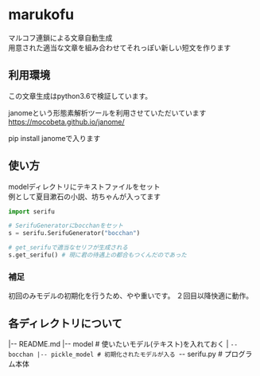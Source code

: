 # marukofu
マルコフ連鎖による文章自動生成  
用意された適当な文章を組み合わせてそれっぽい新しい短文を作ります


## 利用環境
この文章生成はpython3.6で検証しています。

janomeという形態素解析ツールを利用させていただいています
https://mocobeta.github.io/janome/

pip install janomeで入ります

## 使い方
modelディレクトリにテキストファイルをセット  
例として夏目漱石の小説、坊ちゃんが入ってます

``` python
import serifu

# SerifuGeneratorにbocchanをセット
s = serifu.SerifuGenerator("bocchan")

# get_serifuで適当なセリフが生成される
s.get_serifu() # 現に君の待遇上の都合もつくんだのであった
```

### 補足
初回のみモデルの初期化を行うため、やや重いです。
２回目以降快適に動作。

## 各ディレクトリについて
|-- README.md
|-- model # 使いたいモデル(テキスト)を入れておく
|   `-- bocchan
|-- pickle_model # 初期化されたモデルが入る
`-- serifu.py # プログラム本体

